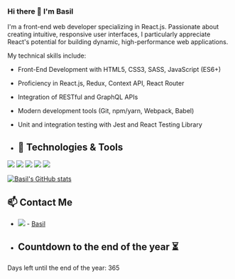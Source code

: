 ### Hi there 👋  I'm Basil

I'm a front-end web developer specializing in React.js. Passionate about creating intuitive, responsive user interfaces, I particularly appreciate React's potential for building dynamic, high-performance web applications.

My technical skills include:

- Front-End Development with HTML5, CSS3, SASS, JavaScript (ES6+)
- Proficiency in React.js, Redux, Context API, React Router
- Integration of RESTful and GraphQL APIs
- Modern development tools (Git, npm/yarn, Webpack, Babel)
- Unit and integration testing with Jest and React Testing Library

- ## 🔧 Technologies & Tools
![](https://img.shields.io/badge/HTML-239120?style=for-the-badge&logo=html5&logoColor=white)
![](https://img.shields.io/badge/JavaScript-F7DF1E?style=for-the-badge&logo=javascript&logoColor=black)
![](https://img.shields.io/badge/Sass-CC6699?style=for-the-badge&logo=sass&logoColor=white)
![](https://img.shields.io/badge/React-20232A?style=for-the-badge&logo=react&logoColor=61DAFB)
![](https://img.shields.io/badge/React_Router-CA4245?style=for-the-badge&logo=react-router&logoColor=white)

[![Basil's GitHub stats](https://github-readme-stats.vercel.app/api?username=BasilGaudion)](https://github.com/anuraghazra/github-readme-stats)

## 📫 Contact Me

- ![](https://img.shields.io/badge/LinkedIn-0077B5?style=for-the-badge&logo=linkedin&logoColor=white) - [Basil](https://www.linkedin.com/in/basil-gaudion/)

- ## Countdown to the end of the year ⏳

Days left until the end of the year: 365



<!--
**BasilGaudion/BasilGaudion** is a ✨ _special_ ✨ repository because its `README.md` (this file) appears on your GitHub profile.

Here are some ideas to get you started:

- 🔭 I’m currently working on ...
- 🌱 I’m currently learning ...
- 👯 I’m looking to collaborate on ...
- 🤔 I’m looking for help with ...
- 💬 Ask me about ...
- 📫 How to reach me: ...
- 😄 Pronouns: ...
- ⚡ Fun fact: ...
-->
